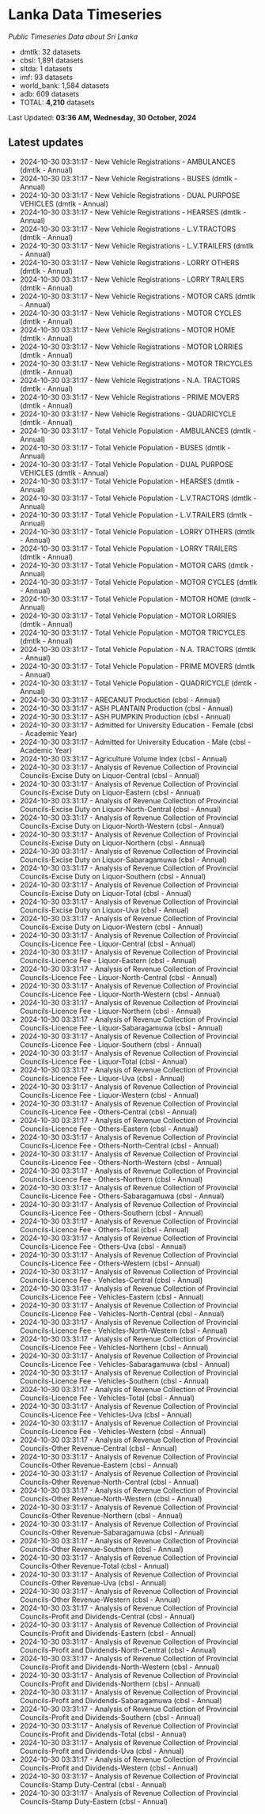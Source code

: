 # Lanka Data Timeseries
*Public Timeseries Data about Sri Lanka*

* dmtlk: 32 datasets
* cbsl: 1,891 datasets
* sltda: 1 datasets
* imf: 93 datasets
* world_bank: 1,584 datasets
* adb: 609 datasets
* TOTAL: **4,210** datasets

Last Updated: **03:36 AM, Wednesday, 30 October, 2024**

## Latest updates

* 2024-10-30 03:31:17 - New Vehicle Registrations - AMBULANCES (dmtlk - Annual)
* 2024-10-30 03:31:17 - New Vehicle Registrations - BUSES (dmtlk - Annual)
* 2024-10-30 03:31:17 - New Vehicle Registrations - DUAL PURPOSE VEHICLES (dmtlk - Annual)
* 2024-10-30 03:31:17 - New Vehicle Registrations - HEARSES (dmtlk - Annual)
* 2024-10-30 03:31:17 - New Vehicle Registrations - L.V.TRACTORS (dmtlk - Annual)
* 2024-10-30 03:31:17 - New Vehicle Registrations - L.V.TRAILERS (dmtlk - Annual)
* 2024-10-30 03:31:17 - New Vehicle Registrations - LORRY OTHERS (dmtlk - Annual)
* 2024-10-30 03:31:17 - New Vehicle Registrations - LORRY TRAILERS (dmtlk - Annual)
* 2024-10-30 03:31:17 - New Vehicle Registrations - MOTOR CARS (dmtlk - Annual)
* 2024-10-30 03:31:17 - New Vehicle Registrations - MOTOR CYCLES (dmtlk - Annual)
* 2024-10-30 03:31:17 - New Vehicle Registrations - MOTOR HOME (dmtlk - Annual)
* 2024-10-30 03:31:17 - New Vehicle Registrations - MOTOR LORRIES (dmtlk - Annual)
* 2024-10-30 03:31:17 - New Vehicle Registrations - MOTOR TRICYCLES (dmtlk - Annual)
* 2024-10-30 03:31:17 - New Vehicle Registrations - N.A. TRACTORS (dmtlk - Annual)
* 2024-10-30 03:31:17 - New Vehicle Registrations - PRIME MOVERS (dmtlk - Annual)
* 2024-10-30 03:31:17 - New Vehicle Registrations - QUADRICYCLE (dmtlk - Annual)
* 2024-10-30 03:31:17 - Total Vehicle Population - AMBULANCES (dmtlk - Annual)
* 2024-10-30 03:31:17 - Total Vehicle Population - BUSES (dmtlk - Annual)
* 2024-10-30 03:31:17 - Total Vehicle Population - DUAL PURPOSE VEHICLES (dmtlk - Annual)
* 2024-10-30 03:31:17 - Total Vehicle Population - HEARSES (dmtlk - Annual)
* 2024-10-30 03:31:17 - Total Vehicle Population - L.V.TRACTORS (dmtlk - Annual)
* 2024-10-30 03:31:17 - Total Vehicle Population - L.V.TRAILERS (dmtlk - Annual)
* 2024-10-30 03:31:17 - Total Vehicle Population - LORRY OTHERS (dmtlk - Annual)
* 2024-10-30 03:31:17 - Total Vehicle Population - LORRY TRAILERS (dmtlk - Annual)
* 2024-10-30 03:31:17 - Total Vehicle Population - MOTOR CARS (dmtlk - Annual)
* 2024-10-30 03:31:17 - Total Vehicle Population - MOTOR CYCLES (dmtlk - Annual)
* 2024-10-30 03:31:17 - Total Vehicle Population - MOTOR HOME (dmtlk - Annual)
* 2024-10-30 03:31:17 - Total Vehicle Population - MOTOR LORRIES (dmtlk - Annual)
* 2024-10-30 03:31:17 - Total Vehicle Population - MOTOR TRICYCLES (dmtlk - Annual)
* 2024-10-30 03:31:17 - Total Vehicle Population - N.A. TRACTORS (dmtlk - Annual)
* 2024-10-30 03:31:17 - Total Vehicle Population - PRIME MOVERS (dmtlk - Annual)
* 2024-10-30 03:31:17 - Total Vehicle Population - QUADRICYCLE (dmtlk - Annual)
* 2024-10-30 03:31:17 - ARECANUT Production (cbsl - Annual)
* 2024-10-30 03:31:17 - ASH PLANTAIN Production (cbsl - Annual)
* 2024-10-30 03:31:17 - ASH PUMPKIN Production (cbsl - Annual)
* 2024-10-30 03:31:17 - Admitted for University Education - Female (cbsl - Academic Year)
* 2024-10-30 03:31:17 - Admitted for University Education - Male (cbsl - Academic Year)
* 2024-10-30 03:31:17 - Agriculture Volume Index (cbsl - Annual)
* 2024-10-30 03:31:17 - Analysis of Revenue Collection of Provincial Councils-Excise Duty on Liquor-Central (cbsl - Annual)
* 2024-10-30 03:31:17 - Analysis of Revenue Collection of Provincial Councils-Excise Duty on Liquor-Eastern (cbsl - Annual)
* 2024-10-30 03:31:17 - Analysis of Revenue Collection of Provincial Councils-Excise Duty on Liquor-North-Central (cbsl - Annual)
* 2024-10-30 03:31:17 - Analysis of Revenue Collection of Provincial Councils-Excise Duty on Liquor-North-Western (cbsl - Annual)
* 2024-10-30 03:31:17 - Analysis of Revenue Collection of Provincial Councils-Excise Duty on Liquor-Northern (cbsl - Annual)
* 2024-10-30 03:31:17 - Analysis of Revenue Collection of Provincial Councils-Excise Duty on Liquor-Sabaragamuwa (cbsl - Annual)
* 2024-10-30 03:31:17 - Analysis of Revenue Collection of Provincial Councils-Excise Duty on Liquor-Southern (cbsl - Annual)
* 2024-10-30 03:31:17 - Analysis of Revenue Collection of Provincial Councils-Excise Duty on Liquor-Total (cbsl - Annual)
* 2024-10-30 03:31:17 - Analysis of Revenue Collection of Provincial Councils-Excise Duty on Liquor-Uva (cbsl - Annual)
* 2024-10-30 03:31:17 - Analysis of Revenue Collection of Provincial Councils-Excise Duty on Liquor-Western (cbsl - Annual)
* 2024-10-30 03:31:17 - Analysis of Revenue Collection of Provincial Councils-Licence Fee - Liquor-Central (cbsl - Annual)
* 2024-10-30 03:31:17 - Analysis of Revenue Collection of Provincial Councils-Licence Fee - Liquor-Eastern (cbsl - Annual)
* 2024-10-30 03:31:17 - Analysis of Revenue Collection of Provincial Councils-Licence Fee - Liquor-North-Central (cbsl - Annual)
* 2024-10-30 03:31:17 - Analysis of Revenue Collection of Provincial Councils-Licence Fee - Liquor-North-Western (cbsl - Annual)
* 2024-10-30 03:31:17 - Analysis of Revenue Collection of Provincial Councils-Licence Fee - Liquor-Northern (cbsl - Annual)
* 2024-10-30 03:31:17 - Analysis of Revenue Collection of Provincial Councils-Licence Fee - Liquor-Sabaragamuwa (cbsl - Annual)
* 2024-10-30 03:31:17 - Analysis of Revenue Collection of Provincial Councils-Licence Fee - Liquor-Southern (cbsl - Annual)
* 2024-10-30 03:31:17 - Analysis of Revenue Collection of Provincial Councils-Licence Fee - Liquor-Total (cbsl - Annual)
* 2024-10-30 03:31:17 - Analysis of Revenue Collection of Provincial Councils-Licence Fee - Liquor-Uva (cbsl - Annual)
* 2024-10-30 03:31:17 - Analysis of Revenue Collection of Provincial Councils-Licence Fee - Liquor-Western (cbsl - Annual)
* 2024-10-30 03:31:17 - Analysis of Revenue Collection of Provincial Councils-Licence Fee - Others-Central (cbsl - Annual)
* 2024-10-30 03:31:17 - Analysis of Revenue Collection of Provincial Councils-Licence Fee - Others-Eastern (cbsl - Annual)
* 2024-10-30 03:31:17 - Analysis of Revenue Collection of Provincial Councils-Licence Fee - Others-North-Central (cbsl - Annual)
* 2024-10-30 03:31:17 - Analysis of Revenue Collection of Provincial Councils-Licence Fee - Others-North-Western (cbsl - Annual)
* 2024-10-30 03:31:17 - Analysis of Revenue Collection of Provincial Councils-Licence Fee - Others-Northern (cbsl - Annual)
* 2024-10-30 03:31:17 - Analysis of Revenue Collection of Provincial Councils-Licence Fee - Others-Sabaragamuwa (cbsl - Annual)
* 2024-10-30 03:31:17 - Analysis of Revenue Collection of Provincial Councils-Licence Fee - Others-Southern (cbsl - Annual)
* 2024-10-30 03:31:17 - Analysis of Revenue Collection of Provincial Councils-Licence Fee - Others-Total (cbsl - Annual)
* 2024-10-30 03:31:17 - Analysis of Revenue Collection of Provincial Councils-Licence Fee - Others-Uva (cbsl - Annual)
* 2024-10-30 03:31:17 - Analysis of Revenue Collection of Provincial Councils-Licence Fee - Others-Western (cbsl - Annual)
* 2024-10-30 03:31:17 - Analysis of Revenue Collection of Provincial Councils-Licence Fee - Vehicles-Central (cbsl - Annual)
* 2024-10-30 03:31:17 - Analysis of Revenue Collection of Provincial Councils-Licence Fee - Vehicles-Eastern (cbsl - Annual)
* 2024-10-30 03:31:17 - Analysis of Revenue Collection of Provincial Councils-Licence Fee - Vehicles-North-Central (cbsl - Annual)
* 2024-10-30 03:31:17 - Analysis of Revenue Collection of Provincial Councils-Licence Fee - Vehicles-North-Western (cbsl - Annual)
* 2024-10-30 03:31:17 - Analysis of Revenue Collection of Provincial Councils-Licence Fee - Vehicles-Northern (cbsl - Annual)
* 2024-10-30 03:31:17 - Analysis of Revenue Collection of Provincial Councils-Licence Fee - Vehicles-Sabaragamuwa (cbsl - Annual)
* 2024-10-30 03:31:17 - Analysis of Revenue Collection of Provincial Councils-Licence Fee - Vehicles-Southern (cbsl - Annual)
* 2024-10-30 03:31:17 - Analysis of Revenue Collection of Provincial Councils-Licence Fee - Vehicles-Total (cbsl - Annual)
* 2024-10-30 03:31:17 - Analysis of Revenue Collection of Provincial Councils-Licence Fee - Vehicles-Uva (cbsl - Annual)
* 2024-10-30 03:31:17 - Analysis of Revenue Collection of Provincial Councils-Licence Fee - Vehicles-Western (cbsl - Annual)
* 2024-10-30 03:31:17 - Analysis of Revenue Collection of Provincial Councils-Other Revenue-Central (cbsl - Annual)
* 2024-10-30 03:31:17 - Analysis of Revenue Collection of Provincial Councils-Other Revenue-Eastern (cbsl - Annual)
* 2024-10-30 03:31:17 - Analysis of Revenue Collection of Provincial Councils-Other Revenue-North-Central (cbsl - Annual)
* 2024-10-30 03:31:17 - Analysis of Revenue Collection of Provincial Councils-Other Revenue-North-Western (cbsl - Annual)
* 2024-10-30 03:31:17 - Analysis of Revenue Collection of Provincial Councils-Other Revenue-Northern (cbsl - Annual)
* 2024-10-30 03:31:17 - Analysis of Revenue Collection of Provincial Councils-Other Revenue-Sabaragamuwa (cbsl - Annual)
* 2024-10-30 03:31:17 - Analysis of Revenue Collection of Provincial Councils-Other Revenue-Southern (cbsl - Annual)
* 2024-10-30 03:31:17 - Analysis of Revenue Collection of Provincial Councils-Other Revenue-Total (cbsl - Annual)
* 2024-10-30 03:31:17 - Analysis of Revenue Collection of Provincial Councils-Other Revenue-Uva (cbsl - Annual)
* 2024-10-30 03:31:17 - Analysis of Revenue Collection of Provincial Councils-Other Revenue-Western (cbsl - Annual)
* 2024-10-30 03:31:17 - Analysis of Revenue Collection of Provincial Councils-Profit and Dividends-Central (cbsl - Annual)
* 2024-10-30 03:31:17 - Analysis of Revenue Collection of Provincial Councils-Profit and Dividends-Eastern (cbsl - Annual)
* 2024-10-30 03:31:17 - Analysis of Revenue Collection of Provincial Councils-Profit and Dividends-North-Central (cbsl - Annual)
* 2024-10-30 03:31:17 - Analysis of Revenue Collection of Provincial Councils-Profit and Dividends-North-Western (cbsl - Annual)
* 2024-10-30 03:31:17 - Analysis of Revenue Collection of Provincial Councils-Profit and Dividends-Northern (cbsl - Annual)
* 2024-10-30 03:31:17 - Analysis of Revenue Collection of Provincial Councils-Profit and Dividends-Sabaragamuwa (cbsl - Annual)
* 2024-10-30 03:31:17 - Analysis of Revenue Collection of Provincial Councils-Profit and Dividends-Southern (cbsl - Annual)
* 2024-10-30 03:31:17 - Analysis of Revenue Collection of Provincial Councils-Profit and Dividends-Total (cbsl - Annual)
* 2024-10-30 03:31:17 - Analysis of Revenue Collection of Provincial Councils-Profit and Dividends-Uva (cbsl - Annual)
* 2024-10-30 03:31:17 - Analysis of Revenue Collection of Provincial Councils-Profit and Dividends-Western (cbsl - Annual)
* 2024-10-30 03:31:17 - Analysis of Revenue Collection of Provincial Councils-Stamp Duty-Central (cbsl - Annual)
* 2024-10-30 03:31:17 - Analysis of Revenue Collection of Provincial Councils-Stamp Duty-Eastern (cbsl - Annual)